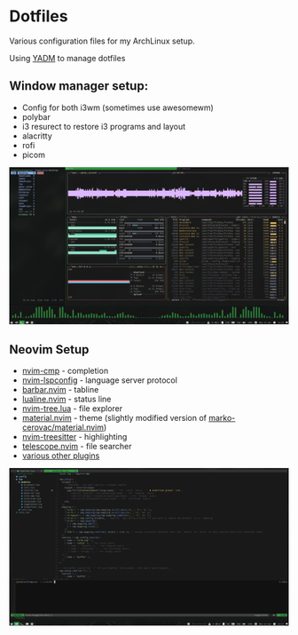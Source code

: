 # Dotfiles

Various configuration files for my ArchLinux setup.

Using [YADM](https://yadm.io/) to manage dotfiles

## Window manager setup:
- Config for both i3wm (sometimes use awesomewm)
- polybar
- i3 resurect to restore i3 programs and layout
- alacritty
- rofi
- picom

![i3wm setup](https://github.com/member87/dotfiles/blob/main/.config/yadm/media/window_manger.png?raw=true)


## Neovim Setup
- [nvim-cmp](https://github.com/hrsh7th/nvim-cmp) - completion 
- [nvim-lspconfig](https://github.com/neovim/nvim-lspconfig) - language server protocol
- [barbar.nvim](https://github.com/romgrk/barbar.nvim) - tabline
- [lualine.nvim](https://github.com/nvim-lualine/lualine.nvim) - status line
- [nvim-tree.lua](https://github.com/kyazdani42/nvim-tree.lua) - file explorer
- [material.nvim](https://github.com/member87/material.nvim) - theme (slightly modified version of [marko-cerovac/material.nvim](https://github.com/marko-cerovac/material.nvim))
- [nvim-treesitter](https://github.com/nvim-treesitter/nvim-treesitter) - highlighting
- [telescope.nvim](https://github.com/nvim-telescope/telescope.nvim) - file searcher
- [various other plugins](https://github.com/member87/dotfiles/blob/main/.config/nvim/config/plugins.vim)

![neovim_setup](https://github.com/member87/dotfiles/blob/main/.config/yadm/media/neovim.png?raw=true)
